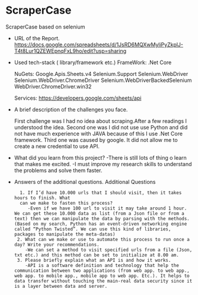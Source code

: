 # ScraperCase
ScraperCase based on selenium

- URL of the Report.
    https://docs.google.com/spreadsheets/d/1JsRD6MQXwMyliPyZkplJ-T4t8Lur1QZEWEpnqFxL9ho/edit?usp=sharing
  
  
- Used tech-stack ( library/framework etc.)
    FrameWork:
        .Net Core
    
    NuGets:
        Google.Apis.Sheets.v4
        Selenium.Support
        Selenium.WebDriver
        Selenium.WebDriver.ChromeDriver
        Selenium.WebDriverBackedSelenium
        WebDriver.ChromeDriver.win32
    
    Services:
        https://developers.google.com/sheets/api
    

- A brief description of the challenges you face.
    
    First challenge was I had no idea about scraping.After a few readings I understood the idea.
    Second one was I did not use use Python and did not have much experience with JAVA because of this I use .Net Core framework.
    Third one was caused by google. It did not allow me to create a new credential to use API.


- What did you learn from this project?
    -There is still lots of thing o learn that makes me excited.
    -I must improve my research skills to understand the problems and solve them faster.

- Answers of the additional questions.
        Additional Questions
        
        
        1. If I’d have 10.000 urls that I should visit, then it takes hours to finish. What
        can we make to fasten this process?
           -Even if we have 100 url to visit it may take around 1 hour. We can get these 10.000 data as list (from a Json file or from a text) then we can manipulate the data by parsing with the methods. (Based on my search, Python has an event-driven networking engine called “Python Twisted”. We can use this kind of libraries, packages to manipulate the meta-datas)
       2. What can we make or use to automate this process to run once a day? Write your recommendations.
          -We can set a method to visit specified urls from a file (Json, txt etc.) and this method can be set to initialize at 8.00 am.
       3. Please briefly explain what an API is and how it works.
          -API is a software definition and technology that help the communication between two applications (from web app. to web app., web app. to mobile app., mobile app to web app. Etc.). It helps to data transfer without touching the main-real data security since it is a layer between data and server.

